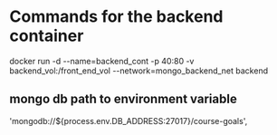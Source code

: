 # Commands for the backend container

docker run -d --name=backend_cont -p 40:80 -v backend_vol:/front_end_vol --network=mongo_backend_net backend




## mongo db path to environment variable

  'mongodb://${process.env.DB_ADDRESS:27017}/course-goals',
